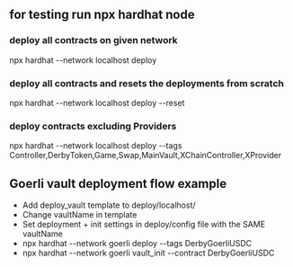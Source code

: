 ## for testing run npx hardhat node

### deploy all contracts on given network

npx hardhat --network localhost deploy

### deploy all contracts and resets the deployments from scratch

npx hardhat --network localhost deploy --reset

### deploy contracts excluding Providers

npx hardhat --network localhost deploy --tags Controller,DerbyToken,Game,Swap,MainVault,XChainController,XProvider

## Goerli vault deployment flow example

- Add deploy_vault template to deploy/localhost/
- Change vaultName in template
- Set deployment + init settings in deploy/config file with the SAME vaultName
- npx hardhat --network goerli deploy --tags DerbyGoerliUSDC
- npx hardhat --network goerli vault_init --contract DerbyGoerliUSDC
